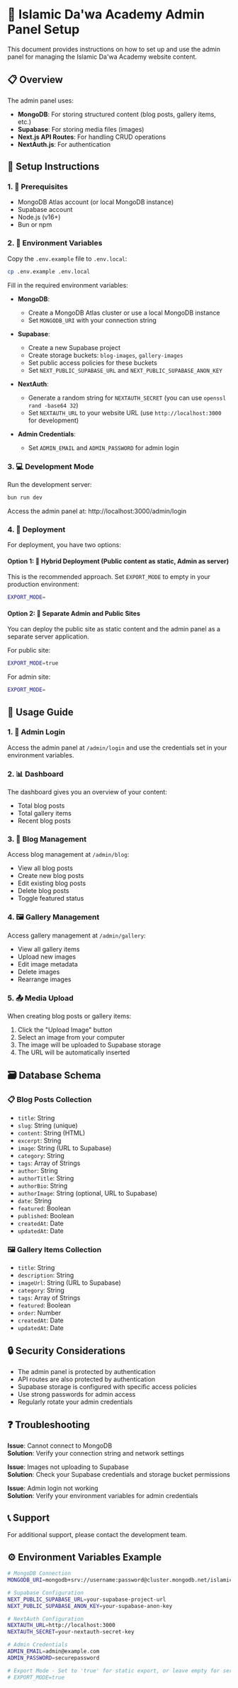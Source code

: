 # 🌙 Islamic Da'wa Academy Admin Panel Setup

This document provides instructions on how to set up and use the admin panel for managing the Islamic Da'wa Academy website content.

## 📋 Overview

The admin panel uses:
- **MongoDB**: For storing structured content (blog posts, gallery items, etc.)
- **Supabase**: For storing media files (images)
- **Next.js API Routes**: For handling CRUD operations
- **NextAuth.js**: For authentication

## 🚀 Setup Instructions

### 1. 📝 Prerequisites

- MongoDB Atlas account (or local MongoDB instance)
- Supabase account
- Node.js (v16+) 
- Bun or npm

### 2. 🔐 Environment Variables

Copy the `.env.example` file to `.env.local`:

```bash
cp .env.example .env.local
```

Fill in the required environment variables:

- **MongoDB**:
  - Create a MongoDB Atlas cluster or use a local MongoDB instance
  - Set `MONGODB_URI` with your connection string

- **Supabase**:
  - Create a new Supabase project
  - Create storage buckets: `blog-images`, `gallery-images`
  - Set public access policies for these buckets
  - Set `NEXT_PUBLIC_SUPABASE_URL` and `NEXT_PUBLIC_SUPABASE_ANON_KEY`

- **NextAuth**:
  - Generate a random string for `NEXTAUTH_SECRET` (you can use `openssl rand -base64 32`)
  - Set `NEXTAUTH_URL` to your website URL (use `http://localhost:3000` for development)

- **Admin Credentials**:
  - Set `ADMIN_EMAIL` and `ADMIN_PASSWORD` for admin login

### 3. 💻 Development Mode

Run the development server:

```bash
bun run dev
```

Access the admin panel at: http://localhost:3000/admin/login

### 4. 🚢 Deployment

For deployment, you have two options:

#### Option 1: 🔄 Hybrid Deployment (Public content as static, Admin as server)

This is the recommended approach. Set `EXPORT_MODE` to empty in your production environment:

```bash
EXPORT_MODE=
```

#### Option 2: 🔀 Separate Admin and Public Sites

You can deploy the public site as static content and the admin panel as a separate server application.

For public site:
```bash
EXPORT_MODE=true
```

For admin site:
```bash
EXPORT_MODE=
```

## 📘 Usage Guide

### 1. 🔑 Admin Login

Access the admin panel at `/admin/login` and use the credentials set in your environment variables.

### 2. 📊 Dashboard

The dashboard gives you an overview of your content:
- Total blog posts
- Total gallery items
- Recent blog posts

### 3. 📝 Blog Management

Access blog management at `/admin/blog`:
- View all blog posts
- Create new blog posts
- Edit existing blog posts
- Delete blog posts
- Toggle featured status

### 4. 🖼️ Gallery Management

Access gallery management at `/admin/gallery`:
- View all gallery items
- Upload new images
- Edit image metadata
- Delete images
- Rearrange images

### 5. 📤 Media Upload

When creating blog posts or gallery items:
1. Click the "Upload Image" button
2. Select an image from your computer
3. The image will be uploaded to Supabase storage
4. The URL will be automatically inserted

## 🗃️ Database Schema

### 📋 Blog Posts Collection

- `title`: String
- `slug`: String (unique)
- `content`: String (HTML)
- `excerpt`: String
- `image`: String (URL to Supabase)
- `category`: String
- `tags`: Array of Strings
- `author`: String
- `authorTitle`: String
- `authorBio`: String
- `authorImage`: String (optional, URL to Supabase)
- `date`: String
- `featured`: Boolean
- `published`: Boolean
- `createdAt`: Date
- `updatedAt`: Date

### 🖼️ Gallery Items Collection

- `title`: String
- `description`: String
- `imageUrl`: String (URL to Supabase)
- `category`: String
- `tags`: Array of Strings
- `featured`: Boolean
- `order`: Number
- `createdAt`: Date
- `updatedAt`: Date

## 🔒 Security Considerations

- The admin panel is protected by authentication
- API routes are also protected by authentication
- Supabase storage is configured with specific access policies
- Use strong passwords for admin access
- Regularly rotate your admin credentials

## ❓ Troubleshooting

**Issue**: Cannot connect to MongoDB  
**Solution**: Verify your connection string and network settings

**Issue**: Images not uploading to Supabase  
**Solution**: Check your Supabase credentials and storage bucket permissions

**Issue**: Admin login not working  
**Solution**: Verify your environment variables for admin credentials

## 📞 Support

For additional support, please contact the development team.

## ⚙️ Environment Variables Example

```bash
# MongoDB Connection
MONGODB_URI=mongodb+srv://username:password@cluster.mongodb.net/islamic-dawa-academy?retryWrites=true&w=majority

# Supabase Configuration
NEXT_PUBLIC_SUPABASE_URL=your-supabase-project-url
NEXT_PUBLIC_SUPABASE_ANON_KEY=your-supabase-anon-key

# NextAuth Configuration
NEXTAUTH_URL=http://localhost:3000
NEXTAUTH_SECRET=your-nextauth-secret-key

# Admin Credentials
ADMIN_EMAIL=admin@example.com
ADMIN_PASSWORD=securepassword

# Export Mode - Set to 'true' for static export, or leave empty for server mode
# EXPORT_MODE=true
```